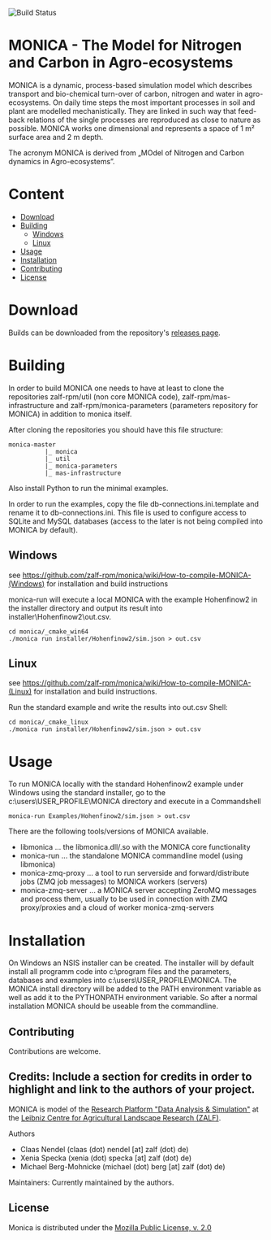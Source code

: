 ![Build Status](https://github.com/zalf-rpm/monica/actions/workflows/docker-image.yml/badge.svg)

# MONICA - The Model for Nitrogen and Carbon in Agro-ecosystems

MONICA is a dynamic, process-based simulation model which describes transport and bio-chemical turn-over of carbon, nitrogen and water in agro-ecosystems. On daily time steps the most important processes in soil and plant are modelled mechanistically. They are linked in such way that feed-back relations of the single processes are reproduced as close to nature as possible. MONICA works one dimensional and represents a space of 1 m² surface area and 2 m depth.

The acronym MONICA is derived from „MOdel of Nitrogen and Carbon dynamics in Agro-ecosystems”.

# Content

* [Download](#download)
* [Building](#building)
  * [Windows](#windows)
  * [Linux](#linux)
* [Usage](#usage)
* [Installation](#installation)
* [Contributing](#contributing)
* [License](#license)


# Download

Builds can be downloaded from the repository's [releases page](https://github.com/zalf-rpm/monica/releases).


# Building

In order to build MONICA one needs to have at least to clone the repositories zalf-rpm/util (non core MONICA code), zalf-rpm/mas-infrastructure and 
zalf-rpm/monica-parameters (parameters repository for MONICA) in addition to monica itself.

After cloning the repositories you should have this file structure:

    monica-master
		      |_ monica
		      |_ util
		      |_ monica-parameters
		      |_ mas-infrastructure
   

Also install Python to run the minimal examples. 

In order to run the examples, copy the file db-connections.ini.template and rename it to db-connections.ini. 
This file is used to configure access to SQLite and MySQL databases (access to the later is not being compiled into MONICA by default).

## Windows
 see https://github.com/zalf-rpm/monica/wiki/How-to-compile-MONICA-(Windows) for installation and build instructions

monica-run will execute a local MONICA with the example Hohenfinow2 in the installer directory and output its result into 
installer\Hohenfinow2\out.csv.

    cd monica/_cmake_win64
    ./monica run installer/Hohenfinow2/sim.json > out.csv
    
## Linux

see https://github.com/zalf-rpm/monica/wiki/How-to-compile-MONICA-(Linux) for installation and build instructions.

Run the standard example and write the results into out.csv
Shell:

    cd monica/_cmake_linux
    ./monica run installer/Hohenfinow2/sim.json > out.csv

# Usage

To run MONICA locally with the standard Hohenfinow2 example under Windows using the standard installer, 
go to the c:\users\USER_PROFILE\MONICA directory and execute in a Commandshell

    monica-run Examples/Hohenfinow2/sim.json > out.csv

There are the following tools/versions of MONICA available.

* libmonica ... the libmonica.dll/.so with the MONICA core functionality
* monica-run ... the standalone MONICA commandline model (using libmonica)
* monica-zmq-proxy ... a tool to run serverside and forward/distribute jobs (ZMQ job messages) to MONICA workers (servers)
* monica-zmq-server ... a MONICA server accepting ZeroMQ messages and process them, usually to be used in connection with ZMQ proxy/proxies and a cloud of worker monica-zmq-servers


# Installation

On Windows an NSIS installer can be created. The installer will by default install all programm code into c:\program files and
the parameters, databases and examples into c:\users\USER_PROFILE\MONICA. The MONICA install directory will be added to the 
PATH environment variable as well as add it to the PYTHONPATH environment variable. So after a normal installation MONICA should be useable from the commandline.


## Contributing 

Contributions are welcome.

## Credits: Include a section for credits in order to highlight and link to the authors of your project.

MONICA is model of the [Research Platform "Data Analysis & Simulation"](https://www.zalf.de/en/struktur/fds/Pages/default.aspx) at the [Leibniz Centre for Agricultural Landscape Research (ZALF)](http://www.zalf.de/en).

Authors
* Claas Nendel (claas (dot) nendel [at] zalf (dot) de)
* Xenia Specka (xenia (dot) specka [at] zalf (dot) de)
* Michael Berg-Mohnicke (michael (dot) berg [at] zalf (dot) de)

Maintainers:
Currently maintained by the authors.

## License

Monica is distributed under the [Mozilla Public License, v. 2.0](http://mozilla.org/MPL/2.0/)

